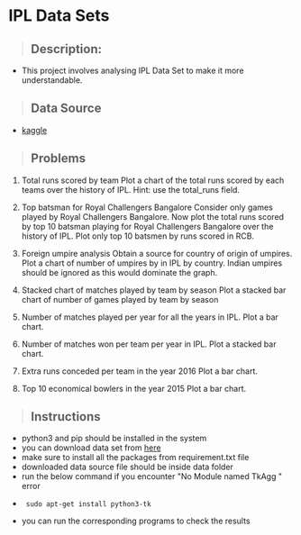# IPL Data Sets

>## Description:
  
 * This project involves analysing IPL Data Set to make it more understandable.
 >## Data Source
  * [kaggle](https://www.kaggle.com/manasgarg/ipl/version/5)

>## Problems

   1. Total runs scored by team
Plot a chart of the total runs scored by each teams over the history of IPL. Hint: use the total_runs field.

1. Top batsman for Royal Challengers Bangalore
Consider only games played by Royal Challengers Bangalore. Now plot the total runs scored by top 10 batsman playing for Royal Challengers Bangalore over the history of IPL.
Plot only top 10 batsmen by runs scored in RCB.

1. Foreign umpire analysis
Obtain a source for country of origin of umpires. Plot a chart of number of umpires by in IPL by country. Indian umpires should be ignored as this would dominate the graph.

1. Stacked chart of matches played by team by season
Plot a stacked bar chart of
number of games played
by team
by season
1. Number of matches played per year for all the years in IPL.
Plot a bar chart.

1. Number of matches won per team per year in IPL.
Plot a stacked bar chart.

1. Extra runs conceded per team in the year 2016
Plot a bar chart.

1. Top 10 economical bowlers in the year 2015
Plot a bar chart.

>## Instructions 
 * python3 and pip should be installed in the system
 * you can download data set from [here](https://www.kaggle.com/manasgarg/ipl/version/5)
 * make sure to install all the packages from requirement.txt file
 * downloaded data source file should be inside data folder
 * run the below command if you encounter "No Module named TkAgg " error
 * ```
    sudo apt-get install python3-tk
   ```
 * you can run the corresponding programs to check the results
  
  
